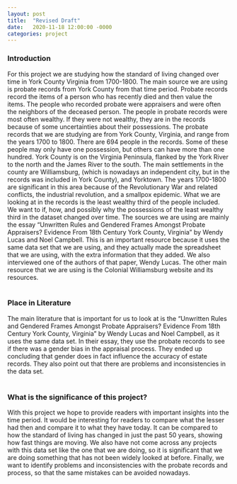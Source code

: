 ```yaml
---
layout: post
title:  "Revised Draft"
date:   2020-11-18 12:00:00 -0000
categories: project
---
```

### Introduction

For this project we are studying how the standard of living changed over time in York County Virginia from 1700-1800. The main source we are using is probate records from York County from that time period. Probate records record the items of a person who has recently died and then value the items. The people who recorded probate were appraisers and were often the neighbors of the deceased person. The people in probate records were most often wealthy. If they were not wealthy, they are in the records because of some uncertainties about their possessions. The probate records that we are studying are from York County, Virginia, and range from the years 1700 to 1800. There are 694 people in the records. Some of these people may only have one possession, but others can have more than one hundred. York County is on the Virginia Peninsula, flanked by the York River to the north and the James River to the south. The main settlements in the county are Williamsburg, (which is nowadays an independent city, but in the records was included in York County), and Yorktown. The years 1700-1800 are significant in this area because of the Revolutionary War and related conflicts, the industrial revolution, and a smallpox epidemic. What we are looking at in the records is the least wealthy third of the people included. We want to if, how, and possibly why the possessions of the least wealthy third in the dataset changed over time. The sources we are using are mainly the essay “Unwritten Rules and Gendered Frames Amongst Probate Appraisers? Evidence From 18th Century York County, Virginia” by Wendy Lucas and Noel Campbell. This is an important resource because it uses the same data set that we are using, and they actually made the spreadsheet that we are using, with the extra information that they added. We also interviewed one of the authors of that paper, Wendy Lucas. The other main resource that we are using is the Colonial Williamsburg website and its resources.   
<br />

### Place in Literature

The main literature that is important for us to look at is the “Unwritten Rules and Gendered Frames Amongst Probate Appraisers? Evidence From 18th Century York County, Virginia” by Wendy Lucas and Noel Campbell, as it uses the same data set. In their essay, they use the probate records to see if there was a gender bias in the appraisal process. They ended up concluding that gender does in fact influence the accuracy of estate records. They also point out that there are problems and inconsistencies in the data set.   
<br />



### What is the significance of this project?

With this project we hope to provide readers with important insights into the time period. It would be interesting for readers to compare what the lesser had then and compare it to what they have today. It can be compared to how the standard of living has changed in just the past 50 years, showing how fast things are moving. We also have not come across any projects with this data set like the one that we are doing, so it is significant that we are doing something that has not been widely looked at before. Finally, we want to identify problems and inconsistencies with the probate records and process, so that the same mistakes can be avoided nowadays.
